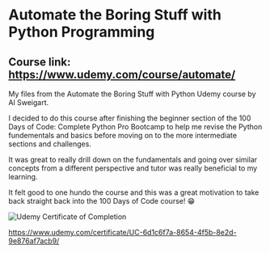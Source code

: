 
# Automate the Boring Stuff with Python Programming

## Course link: https://www.udemy.com/course/automate/

My files from the Automate the Boring Stuff with Python Udemy course by Al Sweigart.

I decided to do this course after finishing the beginner section of the 100 Days of Code: Complete Python Pro Bootcamp to help me revise the Python fundementals and basics before moving on to the more intermediate sections and challenges.

It was great to really drill down on the fundamentals and going over similar concepts from a different perspective and tutor was really beneficial to my learning.

It felt good to one hundo the course and this was a great motivation to take back straight back into the 100 Days of Code course! 😁

![Udemy Certificate of Completion](https://udemy-certificate.s3.amazonaws.com/image/UC-6d1c6f7a-8654-4f5b-8e2d-9e876af7acb9.jpg?v=1673642398000)

https://www.udemy.com/certificate/UC-6d1c6f7a-8654-4f5b-8e2d-9e876af7acb9/
